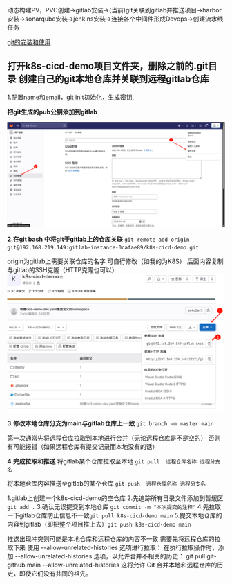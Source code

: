 动态构建PV，PVC创建→gitlab安装→(当前)git关联到gitlab并推送项目→harbor安装→sonarqube安装→jenkins安装→连接各个中间件形成Devops→创建流水线任务

[git的安装和使用](https://github.com/Zorinman/git-github/tree/main/git%E4%B8%8Egithub)


## 打开k8s-cicd-demo项目文件夹，删除之前的.git目录 创建自己的git本地仓库并关联到远程gitlab仓库

1.[配置name和email，git init初始化，生成密钥,](https://github.com/Zorinman/git-github/blob/main/git%E4%B8%8Egithub/git%E7%9A%84%E4%BD%BF%E7%94%A8.md)

**把git生成的pub公钥添加到gitlab**

![alt text](图片/image-1.png)


**2.在git bash 中将git于gitlab上的仓库关联** 
`git remote add origin git@192.168.219.149:gitlab-instance-0cafae89/k8s-cicd-demo.git`   

origin为gitlab上需要关联仓库的名字 可自行修改（如我的为K8S）
后面内容复制与gitlab的SSH克隆（HTTP克隆也可以）
![alt text](图片/image.png)

**3.修改本地仓库分支为main与gitlab仓库上一致**
`git branch -m master main`

第一次通常先将远程仓库拉取到本地进行合并（无论远程仓库是不是空的） 否则有可能报错（如果远程仓库有提交记录而本地没有的话）


**4.完成拉取和推送**
将gitlab某个仓库拉取至本地 `git pull  远程仓库名称 远程分支名`

将本地仓库内容推送至gitlab的某个仓库 `git push  远程仓库名称 远程分支名`


1.gitlab上创建一个k8s-cicd-demo的空仓库
2.先追踪所有目录文件添加到暂缓区`git add .`
3.确认无误提交到本地仓库 `git commit -m "本次提交的注释"`
4.先拉取一下gitlab仓库防止信息不一致`git pull k8s-cicd-demo main`
5.提交本地仓库的内容到gitlab（即把整个项目推上去）`git push k8s-cicd-demo main`


推送出现冲突则可能是本地仓库和远程仓库的内容不一致 需要先将远程仓库的拉取下来
使用 --allow-unrelated-histories 选项进行拉取： 在执行拉取操作时，添加 --allow-unrelated-histories 选项，以允许合并不相关的历史：
git pull git-github main --allow-unrelated-histories  这将允许 Git 合并本地和远程仓库的历史，即使它们没有共同的祖先。


